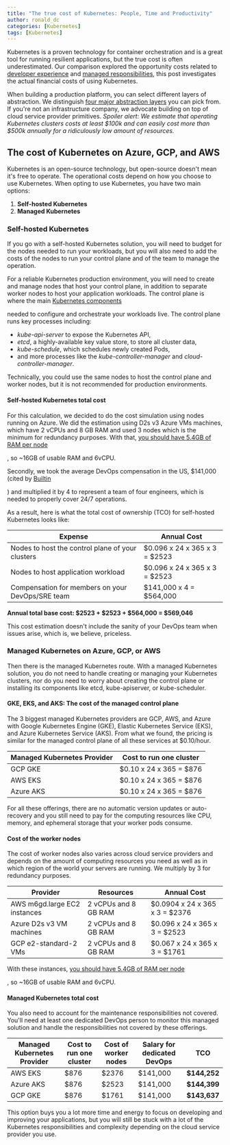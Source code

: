 ```yaml
---
title: "The true cost of Kubernetes: People, Time and Productivity"
author: ronald_dc
categories: [Kubernetes]
tags: [Kubernetes]
---
```



Kubernetes is a proven technology for container orchestration and is a great tool for running resilient applications, but the true cost is often underestimated. Our comparison explored the opportunity costs related to [developer experience](https://www.koyeb.com/docs/compare/koyeb-vs-kubernetes#developer-experience) and [managed responsibilities](https://www.koyeb.com/docs/compare/koyeb-vs-kubernetes#responsibilities), this post investigates the actual financial costs of using Kubernetes.

When building a production platform, you can select different layers of abstraction. We distinguish [four major abstraction layers](https://www.koyeb.com/blog/the-koyeb-serverless-engine-from-kubernetes-to-nomad-firecracker-and-kuma#building-on-top-of-the-right-abstraction-layer) you can pick from. If you're not an infrastructure company, we advocate building on top of cloud service provider primitives. *Spoiler alert: We estimate that operating Kubernetes clusters costs at least $100k and can easily cost more than $500k annually for a ridiculously low amount of resources.*

The cost of Kubernetes on Azure, GCP, and AWS
---------------------------------------------

Kubernetes is an open-source technology, but open-source doesn't mean it's free to operate. The operational costs depend on how you choose to use Kubernetes. When opting to use Kubernetes, you have two main options:

1.  **Self-hosted Kubernetes**
2.  **Managed Kubernetes**

### Self-hosted Kubernetes

If you go with a self-hosted Kubernetes solution, you will need to budget for the nodes needed to run your workloads, but you will also need to add the costs of the nodes to run your control plane and of the team to manage the operation.

For a reliable Kubernetes production environment, you will need to create and manage nodes that host your control plane, in addition to separate worker nodes to host your application workloads. The control plane is where the main [Kubernetes components](https://kubernetes.io/docs/concepts/overview/components/)

needed to configure and orchestrate your workloads live. The control plane runs key processes including:

-   *kube-api-server* to expose the Kubernetes API,
-   *etcd*, a highly-available key value store, to store all cluster data,
-   *kube-schedule*, which schedules newly created Pods,
-   and more processes like the *kube-controller-manager* and *cloud-controller-manager*.

Technically, you could use the same nodes to host the control plane and worker nodes, but it is not recommended for production environments.

#### Self-hosted Kubernetes total cost

For this calculation, we decided to do the cost simulation using nodes running on Azure. We did the estimation using D2s v3 Azure VMs machines, which have 2 vCPUs and 8 GB RAM and used 3 nodes which is the minimum for redundancy purposes. With that, [you should have 5.4GB of RAM per node](https://learnk8s.io/allocatable-resources)

, so ~16GB of usable RAM and 6vCPU.

Secondly, we took the average DevOps compensation in the US, $141,000 (cited by [Builtin](https://builtin.com/salaries/dev-engineer/devops-engineer)

) and multiplied it by 4 to represent a team of four engineers, which is needed to properly cover 24/7 operations.

As a result, here is what the total cost of ownership (TCO) for self-hosted Kubernetes looks like:

| Expense | Annual Cost |
| --- | --- |
| Nodes to host the control plane of your clusters | $0.096 x 24 x 365 x 3 = $2523 |
| Nodes to host application workload | $0.096 x 24 x 365 x 3 = $2523 |
| Compensation for members on your DevOps/SRE team | $141,000 x 4 = $564,000 |

**Annual total base cost: $2523 + $2523 + $564,000 = $569,046**

This cost estimation doesn't include the sanity of your DevOps team when issues arise, which is, we believe, priceless.

### Managed Kubernetes on Azure, GCP, or AWS

Then there is the managed Kubernetes route. With a managed Kubernetes solution, you do not need to handle creating or managing your Kubernetes clusters, nor do you need to worry about creating the control plane or installing its components like etcd, kube-apiserver, or kube-scheduler.

#### GKE, EKS, and AKS: The cost of the managed control plane

The 3 biggest managed Kubernetes providers are GCP, AWS, and Azure with Google Kubernetes Engine (GKE), Elastic Kubernetes Service (EKS), and Azure Kubernetes Service (AKS). From what we found, the pricing is similar for the managed control plane of all these services at $0.10/hour.

| Managed Kubernetes Provider | Cost to run one cluster |
| --- | --- |
| GCP GKE | $0.10 x 24 x 365 = $876 |
| AWS EKS | $0.10 x 24 x 365 = $876 |
| Azure AKS | $0.10 x 24 x 365 = $876 |

For all these offerings, there are no automatic version updates or auto-recovery and you still need to pay for the computing resources like CPU, memory, and ephemeral storage that your worker pods consume.

#### Cost of the worker nodes

The cost of worker nodes also varies across cloud service providers and depends on the amount of computing resources you need as well as in which region of the world your servers are running. We multiply by 3 for redundancy purposes.

| Provider | Resources | Annual Cost |
| --- | --- | --- |
| AWS m6gd.large EC2 instances | 2 vCPUs and 8 GB RAM | $0.0904 x 24 x 365 x 3 = $2376 |
| Azure D2s v3 VM machines | 2 vCPUs and 8 GB RAM | $0.096 x 24 x 365 x 3 = $2523 |
| GCP e2-standard-2 VMs | 2 vCPUs and 8 GB RAM | $0.067 x 24 x 365 x 3 = $1761 |

With these instances, [you should have 5.4GB of RAM per node](https://learnk8s.io/allocatable-resources)

, so ~16GB of usable RAM and 6vCPU.

#### Managed Kubernetes total cost

You also need to account for the maintenance responsibilities not covered. You'll need at least one dedicated DevOps person to monitor this managed solution and handle the responsibilities not covered by these offerings.

| Managed Kubernetes Provider | Cost to run one cluster | Cost of worker nodes | Salary for dedicated DevOps | TCO |
| --- | --- | --- | --- | --- |
| AWS EKS | $876 | $2376 | $141,000 | **$144,252** |
| Azure AKS | $876 | $2523 | $141,000 | **$144,399** |
| GCP GKE | $876 | $1761 | $141,000 | **$143,637** |

This option buys you a lot more time and energy to focus on developing and improving your applications, but you will still be stuck with a lot of the Kubernetes responsibilities and complexity depending on the cloud service provider you use.

